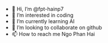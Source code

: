 - 👋 Hi, I’m @fpt-hainp7
- 👀 I’m interested in coding
- 🌱 I’m currently learning AI
- 💞️ I’m looking to collaborate on github
- 📫 How to reach me Ngo Phan Hai

<!---
fpt-hainp7/fpt-hainp7 is a ✨ special ✨ repository because its `README.md` (this file) appears on your GitHub profile.
You can click the Preview link to take a look at your changes.
--->
